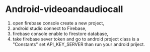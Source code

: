 # Android-videoandaudiocall

1) open firebase console create a new project, 
1) android studio connect to Firebase,
2) firebase console enable to firestore database,
3) take firebase sever token and go to android project class is a "Constants" set API_KEY_SERVER than run your android priject.
